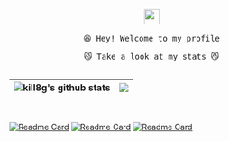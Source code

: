 <p align="center">
  <img src="https://user-images.githubusercontent.com/5679180/79618120-0daffb80-80be-11ea-819e-d2b0fa904d07.gif" width="27px">
  <br><br />
  <samp>
    😆 Hey! Welcome to my profile
    <br />
    <br />😼 Take a look at my stats 😼
    <br />
    <br />
  </samp>

| <a> <img align="center" src="https://github-readme-stats.vercel.app/api?username=kill8g&show_icons=true&include_all_commits=true&theme=buefy&hide_border=true&&hide=prs,issues,contribs&count_private=true" alt="kill8g's github stats" /> </a> | <a> <img align="center" src="https://github-readme-stats.vercel.app/api/top-langs/?username=kill8g&layout=compact&theme=buefy&hide_border=true&hide=javascript,html,css" /> </a> | 
| ------------- | ------------- |

</p>

<br />

<!-- https://github.com/anuraghazra/github-readme-stats --> 

[![Readme Card](https://github-readme-stats.vercel.app/api/pin/?username=kill8g&repo=lua-tablelib&show_owner=true)](https://github.com/kill8g/lua-tablelib) [![Readme Card](https://github-readme-stats.vercel.app/api/pin/?username=kill8g&repo=deploy-mogno&show_owner=true)](https://github.com/kill8g/deploy-mogno)
[![Readme Card](https://github-readme-stats.vercel.app/api/pin/?username=kill8g&repo=mocklua&show_owner=true)](https://github.com/kill8g/mocklua)
